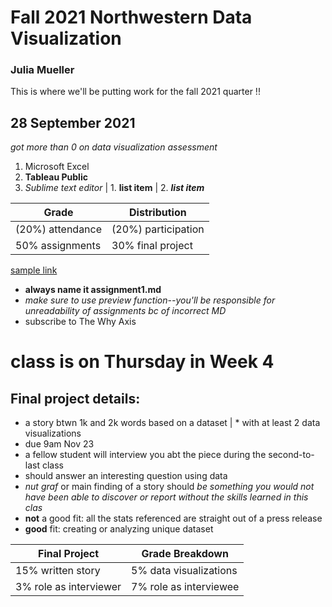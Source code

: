 # Fall 2021 Northwestern Data Visualization

### Julia Mueller

This is where we'll be putting work for the fall 2021 quarter !!

## 28 September 2021

_got more than 0 on data visualization assessment_

1. Microsoft Excel
1. **Tableau Public**
1. *Sublime text editor*
|  1. __list item__
|  2. **_list item_**

Grade | Distribution
-------------| -------------
(20%) attendance | (20%) participation
50% assignments | 30% final project

[sample link](https://nytimes.com)

* **always name it assignment1.md**
* _make sure to use preview function--you'll be responsible for unreadability of assignments bc of incorrect MD_
* subscribe to The Why Axis

# class is on Thursday in Week 4

## Final project details:
* a story btwn 1k and 2k words based on a dataset
| * with at least 2 data visualizations
* due 9am Nov 23
* a fellow student will interview you abt the piece during the second-to-last class
* should answer an interesting question using data
* _nut graf_ or main finding of a story should _be something you would not have been able to discover or report without the skills learned in this clas_
* **not** a good fit: all the stats referenced are straight out of a press release
* **good** fit: creating or analyzing unique dataset


Final Project | Grade Breakdown
------------ | -------------
15% written story | 5% data visualizations
3% role as interviewer | 7% role as interviewee
